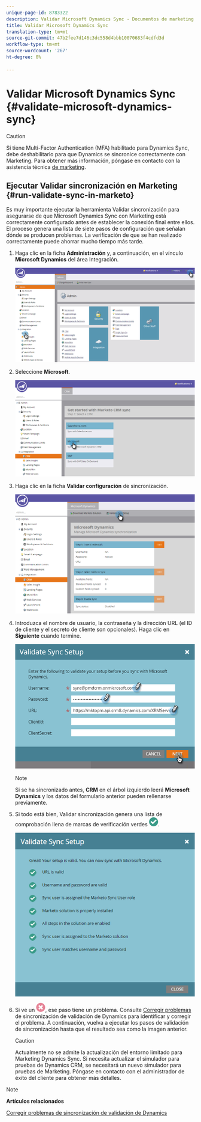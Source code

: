 ```yaml
---
unique-page-id: 8783322
description: Validar Microsoft Dynamics Sync - Documentos de marketing - Documentación del producto
title: Validar Microsoft Dynamics Sync
translation-type: tm+mt
source-git-commit: 47b2fee7d146c3dc558d4bbb10070683f4cdfd3d
workflow-type: tm+mt
source-wordcount: '267'
ht-degree: 0%

---
```



# Validar Microsoft Dynamics Sync {#validate-microsoft-dynamics-sync}

>[!CAUTION]
>
>Si tiene Multi-Factor Authentication (MFA) habilitado para Dynamics Sync, debe deshabilitarlo para que Dynamics se sincronice correctamente con Marketing. Para obtener más información, póngase en contacto con la asistencia técnica [de marketing](http://nation.marketo.com/community/support_solutions).

## Ejecutar Validar sincronización en Marketing {#run-validate-sync-in-marketo}

Es muy importante ejecutar la herramienta Validar sincronización para asegurarse de que Microsoft Dynamics Sync con Marketing está correctamente configurado antes de establecer la conexión final entre ellos. El proceso genera una lista de siete pasos de configuración que señalan dónde se producen problemas. La verificación de que se han realizado correctamente puede ahorrar mucho tiempo más tarde.

1. Haga clic en la ficha **Administración** y, a continuación, en el vínculo **Microsoft Dynamics** del área Integración.

   ![](assets/image2015-9-28-16-3a7-3a51.png)

1. Seleccione **Microsoft**.

   ![](assets/image2015-9-28-16-3a10-3a47.png)

1. Haga clic en la ficha **Validar configuración** de sincronización.

   ![](assets/image2015-9-28-16-3a11-3a45.png)

1. Introduzca el nombre de usuario, la contraseña y la dirección URL (el ID de cliente y el secreto de cliente son opcionales). Haga clic en **Siguiente** cuando termine.

   ![](assets/four-1.png)

   >[!NOTE]
   >
   >Si se ha sincronizado antes, **CRM** en el árbol izquierdo leerá **Microsoft Dynamics** y los datos del formulario anterior pueden rellenarse previamente.

1. Si todo está bien, Validar sincronización genera una lista de comprobación llena de marcas de verificación verdes ![—](assets/check.png).

   ![](assets/image2015-9-22-15-3a58-3a12.png)

1. Si ve un ![—](assets/delete.png), ese paso tiene un problema. Consulte [Corregir problemas](validate-microsoft-dynamics-sync/fix-dynamics-validation-sync-issues.md) de sincronización de validación de Dynamics para identificar y corregir el problema. A continuación, vuelva a ejecutar los pasos de validación de sincronización hasta que el resultado sea como la imagen anterior.

   >[!CAUTION]
   >
   >Actualmente no se admite la actualización del entorno limitado para Marketing Dynamics Sync. Si necesita actualizar el simulador para pruebas de Dynamics CRM, se necesitará un nuevo simulador para pruebas de Marketing. Póngase en contacto con el administrador de éxito del cliente para obtener más detalles.

>[!NOTE]
>
>**Artículos relacionados**
>
>[Corregir problemas de sincronización de validación de Dynamics](validate-microsoft-dynamics-sync/fix-dynamics-validation-sync-issues.md)

